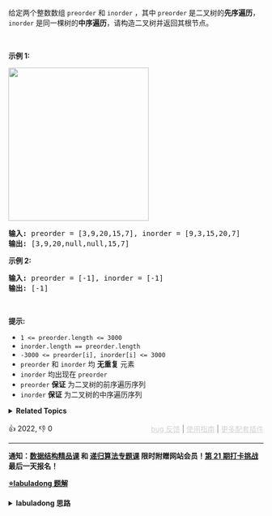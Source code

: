 <p>给定两个整数数组&nbsp;<code>preorder</code> 和 <code>inorder</code>&nbsp;，其中&nbsp;<code>preorder</code> 是二叉树的<strong>先序遍历</strong>， <code>inorder</code>&nbsp;是同一棵树的<strong>中序遍历</strong>，请构造二叉树并返回其根节点。</p>

<p>&nbsp;</p>

<p><strong>示例 1:</strong></p> 
<img alt="" src="https://assets.leetcode.com/uploads/2021/02/19/tree.jpg" style="height: 302px; width: 277px;" /> 
<pre>
<strong>输入</strong><strong>:</strong> preorder = [3,9,20,15,7], inorder = [9,3,15,20,7]
<strong>输出:</strong> [3,9,20,null,null,15,7]
</pre>

<p><strong>示例 2:</strong></p>

<pre>
<strong>输入:</strong> preorder = [-1], inorder = [-1]
<strong>输出:</strong> [-1]
</pre>

<p>&nbsp;</p>

<p><strong>提示:</strong></p>

<ul> 
 <li><code>1 &lt;= preorder.length &lt;= 3000</code></li> 
 <li><code>inorder.length == preorder.length</code></li> 
 <li><code>-3000 &lt;= preorder[i], inorder[i] &lt;= 3000</code></li> 
 <li><code>preorder</code>&nbsp;和&nbsp;<code>inorder</code>&nbsp;均 <strong>无重复</strong> 元素</li> 
 <li><code>inorder</code>&nbsp;均出现在&nbsp;<code>preorder</code></li> 
 <li><code>preorder</code>&nbsp;<strong>保证</strong> 为二叉树的前序遍历序列</li> 
 <li><code>inorder</code>&nbsp;<strong>保证</strong> 为二叉树的中序遍历序列</li> 
</ul>

<details><summary><strong>Related Topics</strong></summary>树 | 数组 | 哈希表 | 分治 | 二叉树</details><br>

<div>👍 2022, 👎 0<span style='float: right;'><span style='color: gray;'><a href='https://github.com/labuladong/fucking-algorithm/discussions/939' target='_blank' style='color: lightgray;text-decoration: underline;'>bug 反馈</a> | <a href='https://labuladong.gitee.io/article/fname.html?fname=jb插件简介' target='_blank' style='color: lightgray;text-decoration: underline;'>使用指南</a> | <a href='https://labuladong.github.io/algo/images/others/%E5%85%A8%E5%AE%B6%E6%A1%B6.jpg' target='_blank' style='color: lightgray;text-decoration: underline;'>更多配套插件</a></span></span></div>

<div id="labuladong"><hr>

**通知：[数据结构精品课](https://aep.h5.xeknow.com/s/1XJHEO) 和 [递归算法专题课](https://aep.xet.tech/s/3YGcq3) 限时附赠网站会员！[第 21 期打卡挑战](https://opedk.xet.tech/s/4ptSo2) 最后一天报名！**



<p><strong><a href="https://labuladong.gitee.io/article/slug.html?slug=construct-binary-tree-from-preorder-and-inorder-traversal" target="_blank">⭐️labuladong 题解</a></strong></p>
<details><summary><strong>labuladong 思路</strong></summary>

## 基本思路

**构造二叉树，第一件事一定是找根节点，然后想办法构造左右子树**。

二叉树的前序和中序遍历结果的特点如下：

![](https://labuladong.github.io/pictures/二叉树系列2/1.jpeg)

前序遍历结果第一个就是根节点的值，然后再根据中序遍历结果确定左右子树的节点。

![](https://labuladong.github.io/pictures/二叉树系列2/4.jpeg)

结合这个图看代码辅助理解。

**详细题解：[东哥带你刷二叉树（构造篇）](https://labuladong.github.io/article/fname.html?fname=二叉树系列2)**

**标签：[二叉树](https://mp.weixin.qq.com/mp/appmsgalbum?__biz=MzAxODQxMDM0Mw==&action=getalbum&album_id=2121994699837177859)，[数据结构](https://mp.weixin.qq.com/mp/appmsgalbum?__biz=MzAxODQxMDM0Mw==&action=getalbum&album_id=1318892385270808576)**

## 解法代码

提示：🟢 标记的是我写的解法代码，🤖 标记的是 chatGPT 翻译的多语言解法代码。如有错误，可以 [点这里](https://github.com/labuladong/fucking-algorithm/issues/1113) 反馈和修正。

<div class="tab-panel"><div class="tab-nav">
<button data-tab-item="cpp" class="tab-nav-button btn " data-tab-group="default" onclick="switchTab(this)">cpp🤖</button>

<button data-tab-item="python" class="tab-nav-button btn " data-tab-group="default" onclick="switchTab(this)">python🤖</button>

<button data-tab-item="java" class="tab-nav-button btn active" data-tab-group="default" onclick="switchTab(this)">java🟢</button>

<button data-tab-item="go" class="tab-nav-button btn " data-tab-group="default" onclick="switchTab(this)">go🤖</button>

<button data-tab-item="javascript" class="tab-nav-button btn " data-tab-group="default" onclick="switchTab(this)">javascript🤖</button>
</div><div class="tab-content">
<div data-tab-item="cpp" class="tab-item " data-tab-group="default"><div class="highlight">

```cpp
// 注意：cpp 代码由 chatGPT🤖 根据我的 java 代码翻译，旨在帮助不同背景的读者理解算法逻辑。
// 本代码已经通过力扣的测试用例，应该可直接成功提交。

class Solution {
private:
    // 存储 inorder 中值到索引的映射
    unordered_map<int, int> valToIndex;

public:
    TreeNode* buildTree(vector<int>& preorder, vector<int>& inorder) {
        for (int i = 0; i < inorder.size(); i++) {
            valToIndex[inorder[i]] = i;
        }
        return build(preorder, 0, preorder.size() - 1,
                     inorder, 0, inorder.size() - 1);
    }

    /*
       定义：前序遍历数组为 preorder[preStart..preEnd]，
       中序遍历数组为 inorder[inStart..inEnd]，
       构造这个二叉树并返回该二叉树的根节点
    */
    TreeNode* build(vector<int>& preorder, int preStart, int preEnd,
                    vector<int>& inorder, int inStart, int inEnd) {
        if (preStart > preEnd) {
            return nullptr;
        }

        // root 节点对应的值就是前序遍历数组的第一个元素
        int rootVal = preorder[preStart];
        // rootVal 在中序遍历数组中的索引
        int index = valToIndex[rootVal];

        int leftSize = index - inStart;

        // 先构造出当前根节点
        TreeNode* root = new TreeNode(rootVal);
        // 递归构造左右子树
        root->left = build(preorder, preStart + 1, preStart + leftSize,
                           inorder, inStart, index - 1);
        root->right = build(preorder, preStart + leftSize + 1, preEnd,
                            inorder, index + 1, inEnd);

        return root;
    }
};
```

</div></div>

<div data-tab-item="python" class="tab-item " data-tab-group="default"><div class="highlight">

```python
# 注意：python 代码由 chatGPT🤖 根据我的 java 代码翻译，旨在帮助不同背景的读者理解算法逻辑。
# 本代码已经通过力扣的测试用例，应该可直接成功提交。

class Solution:
    def buildTree(self, preorder: List[int], inorder: List[int]) -> TreeNode:
        # 存储 inorder 中值到索引的映射
        valToIndex = {}
        for i in range(len(inorder)):
            valToIndex[inorder[i]] = i

        return self.build(preorder, 0, len(preorder) - 1,
                          inorder, 0, len(inorder) - 1, valToIndex)

    def build(self, preorder, preStart, preEnd, inorder, inStart, inEnd, valToIndex):
        if preStart > preEnd:
            return None

        # root 节点对应的值就是前序遍历数组的第一个元素
        rootVal = preorder[preStart]
        # rootVal 在中序遍历数组中的索引
        index = valToIndex[rootVal]

        leftSize = index - inStart

        # 先构造出当前根节点
        root = TreeNode(rootVal)

        # 递归构造左右子树
        root.left = self.build(preorder, preStart + 1, preStart + leftSize,
                               inorder, inStart, index - 1, valToIndex)

        root.right = self.build(preorder, preStart + leftSize + 1, preEnd,
                                inorder, index + 1, inEnd, valToIndex)
        return root
```

</div></div>

<div data-tab-item="java" class="tab-item active" data-tab-group="default"><div class="highlight">

```java
class Solution {
    // 存储 inorder 中值到索引的映射
    HashMap<Integer, Integer> valToIndex = new HashMap<>();

    public TreeNode buildTree(int[] preorder, int[] inorder) {
        for (int i = 0; i < inorder.length; i++) {
            valToIndex.put(inorder[i], i);
        }
        return build(preorder, 0, preorder.length - 1,
                    inorder, 0, inorder.length - 1);
    }

    /*
       定义：前序遍历数组为 preorder[preStart..preEnd]，
       中序遍历数组为 inorder[inStart..inEnd]，
       构造这个二叉树并返回该二叉树的根节点
    */
    TreeNode build(int[] preorder, int preStart, int preEnd,
                   int[] inorder, int inStart, int inEnd) {
        if (preStart > preEnd) {
            return null;
        }

        // root 节点对应的值就是前序遍历数组的第一个元素
        int rootVal = preorder[preStart];
        // rootVal 在中序遍历数组中的索引
        int index = valToIndex.get(rootVal);

        int leftSize = index - inStart;

        // 先构造出当前根节点
        TreeNode root = new TreeNode(rootVal);/**<extend up -200>![](https://labuladong.github.io/pictures/二叉树系列2/4.jpeg) */
        // 递归构造左右子树
        root.left = build(preorder, preStart + 1, preStart + leftSize,
                inorder, inStart, index - 1);

        root.right = build(preorder, preStart + leftSize + 1, preEnd,
                inorder, index + 1, inEnd);
        return root;
    }
}
```

</div></div>

<div data-tab-item="go" class="tab-item " data-tab-group="default"><div class="highlight">

```go
// 注意：go 代码由 chatGPT🤖 根据我的 java 代码翻译，旨在帮助不同背景的读者理解算法逻辑。
// 本代码已经通过力扣的测试用例，应该可直接成功提交。

func buildTree(preorder []int, inorder []int) *TreeNode {
    // 存储 inorder 中值到索引的映射
    valToIndex := make(map[int]int)
    for i, v := range inorder {
        valToIndex[v] = i
    }
    return build(preorder, 0, len(preorder)-1,
                 inorder, 0, len(inorder)-1, valToIndex)
}

/*
   定义：前序遍历数组为 preorder[preStart..preEnd]，
   中序遍历数组为 inorder[inStart..inEnd]，
   构造这个二叉树并返回该二叉树的根节点
*/
func build(preorder []int, preStart int, preEnd int,
           inorder []int, inStart int, inEnd int,
           valToIndex map[int]int) *TreeNode {
    if preStart > preEnd {
        return nil
    }

    // root 节点对应的值就是前序遍历数组的第一个元素
    rootVal := preorder[preStart]
    // rootVal 在中序遍历数组中的索引
    index := valToIndex[rootVal]

    leftSize := index - inStart

    // 先构造出当前根节点
    root := &TreeNode{Val: rootVal}
    // 递归构造左右子树
    root.Left = build(preorder, preStart+1, preStart+leftSize,
                      inorder, inStart, index-1, valToIndex)

    root.Right = build(preorder, preStart+leftSize+1, preEnd,
                       inorder, index+1, inEnd, valToIndex)
    return root
}
```

</div></div>

<div data-tab-item="javascript" class="tab-item " data-tab-group="default"><div class="highlight">

```javascript
// 注意：javascript 代码由 chatGPT🤖 根据我的 java 代码翻译，旨在帮助不同背景的读者理解算法逻辑。
// 本代码还未经过力扣测试，仅供参考，如有疑惑，可以参照我写的 java 代码对比查看。

var buildTree = function(preorder, inorder) {
    // 存储 inorder 中值到索引的映射
    var valToIndex = new Map();
    for (var i = 0; i < inorder.length; i++) {
        valToIndex.set(inorder[i], i);
    }
    return build(preorder, 0, preorder.length - 1,
                inorder, 0, inorder.length - 1);
};

/*
   定义：前序遍历数组为 preorder[preStart..preEnd]，
   中序遍历数组为 inorder[inStart..inEnd]，
   构造这个二叉树并返回该二叉树的根节点
*/
var build = function(preorder, preStart, preEnd,
               inorder, inStart, inEnd) {
    if (preStart > preEnd) {
        return null;
    }
    // root 节点对应的值就是前序遍历数组的第一个元素
    var rootVal = preorder[preStart];
    // rootVal 在中序遍历数组中的索引
    var index = valToIndex.get(rootVal);
    var leftSize = index - inStart;
    // 先构造出当前根节点
    var root = new TreeNode(rootVal);
    // 递归构造左右子树
    root.left = build(preorder, preStart + 1, preStart + leftSize,
            inorder, inStart, index - 1);
    root.right = build(preorder, preStart + leftSize + 1, preEnd,
            inorder, index + 1, inEnd);
    return root;
};
```

</div></div>
</div></div>

**类似题目**：
  - [106. 从中序与后序遍历序列构造二叉树 🟠](/problems/construct-binary-tree-from-inorder-and-postorder-traversal)
  - [654. 最大二叉树 🟠](/problems/maximum-binary-tree)
  - [889. 根据前序和后序遍历构造二叉树 🟠](/problems/construct-binary-tree-from-preorder-and-postorder-traversal)
  - [剑指 Offer 07. 重建二叉树 🟠](/problems/zhong-jian-er-cha-shu-lcof)

</details>
</div>



